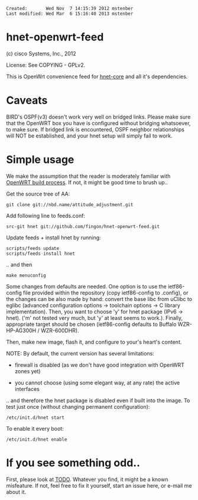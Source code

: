     Created:       Wed Nov  7 14:15:39 2012 mstenber
    Last modified: Wed Mar  6 15:16:40 2013 mstenber

hnet-openwrt-feed
=================

(c) cisco Systems, Inc., 2012

License: See COPYING - GPLv2.

This is OpenWrt convenience feed for [hnet-core][core] and all it's
dependencies.

# Caveats

BIRD's OSPF(v3) doesn't work very well on bridged links. Please make sure
that the OpenWRT box you have is configured without bridging whatsoever, to
make sure. If bridged link is encountered, OSPF neighbor relationships will
NOT be established, and your hnet setup will simply fail to work.

# Simple usage

We make the assumption that the reader is moderately familiar with
[OpenWRT build process][root]. If not, it might be good time to brush up..

Get the source tree of AA:

    git clone git://nbd.name/attitude_adjustment.git

Add following line to feeds.conf:

    src-git hnet git://github.com/fingon/hnet-openwrt-feed.git

Update feeds + install hnet by running:

    scripts/feeds update
    scripts/feeds install hnet

.. and then 

    make menuconfig

Some changes from defaults are needed. One option is to use the
ietf86-config file provided within the repository (copy ietf86-config to
.config), or the changes can be also made by hand: convert the base libc
from uClibc to eglibc (advanced configuration options -> toolchain options
-> C library implementation). Then, you want to choose 'y' for hnet package
(IPv6 -> hnet). ('m' not tested very much, but 'y' at least seems to
work.). Finally, appropriate target should be chosen (ietf86-config
defaults to Buffalo WZR-HP-AG300H / WZR-600DHR). 

Then, make new image, flash it, and configure to your's heart's content.

NOTE: By default, the current version has several limitations:

* firewall is disabled (as we don't have good integration with 
  OpenWRT zones yet)
  
* you cannot choose (using some elegant way, at any rate) the active interfaces

.. and therefore the hnet package is disabled even if built into the
image. To test just once (without changing permanent configuration):

    /etc/init.d/hnet start

To enable it every boot:

    /etc/init.d/hnet enable

# If you see something odd..

First, please look at [TODO][TODO]. Whatever you find, it might be a known
misfeature. If not, feel free to fix it yourself, start an issue here, or
e-mail me about it. 

[core]: https://github.com/fingon/hnet-core/
[TODO]: https://github.com/fingon/hnet-core/blob/master/TODO
[root]: http://wiki.openwrt.org/doc/howto/build
